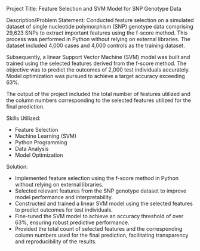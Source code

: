 Project Title: Feature Selection and SVM Model for SNP Genotype Data

Description/Problem Statement:
Conducted feature selection on a simulated dataset of single nucleotide polymorphism (SNP) genotype data comprising 29,623 SNPs to extract important features using the f-score method. This process was performed in Python without relying on external libraries. The dataset included 4,000 cases and 4,000 controls as the training dataset.

Subsequently, a linear Support Vector Machine (SVM) model was built and trained using the selected features derived from the f-score method. The objective was to predict the outcomes of 2,000 test individuals accurately. Model optimization was pursued to achieve a target accuracy exceeding 63%.

The output of the project included the total number of features utilized and the column numbers corresponding to the selected features utilized for the final prediction.

Skills Utilized:
- Feature Selection
- Machine Learning (SVM)
- Python Programming
- Data Analysis
- Model Optimization

Solution:
- Implemented feature selection using the f-score method in Python without relying on external libraries.
- Selected relevant features from the SNP genotype dataset to improve model performance and interpretability.
- Constructed and trained a linear SVM model using the selected features to predict outcomes for test individuals.
- Fine-tuned the SVM model to achieve an accuracy threshold of over 63%, ensuring robust predictive performance.
- Provided the total count of selected features and the corresponding column numbers used for the final prediction, facilitating transparency and reproducibility of the results.
